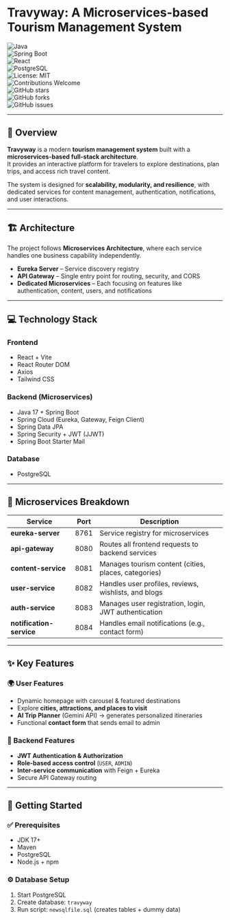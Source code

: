 # Travyway: A Microservices-based Tourism Management System  

![Java](https://img.shields.io/badge/Java-17-blue)  
![Spring Boot](https://img.shields.io/badge/Spring%20Boot-3.0-brightgreen)  
![React](https://img.shields.io/badge/Frontend-React-blue)  
![PostgreSQL](https://img.shields.io/badge/Database-PostgreSQL-lightblue)  
![License: MIT](https://img.shields.io/badge/License-MIT-yellow)  
![Contributions Welcome](https://img.shields.io/badge/Contributions-Welcome-orange)  
![GitHub stars](https://img.shields.io/github/stars/Omkarthorat1042/Traviway-Tourism-Guide-Platform?style=social)  
![GitHub forks](https://img.shields.io/github/forks/Omkarthorat1042/Traviway-Tourism-Guide-Platform?style=social)  
![GitHub issues](https://img.shields.io/github/issues/Omkarthorat1042/Traviway-Tourism-Guide-Platform)  

---

## 📌 Overview  
**Travyway** is a modern **tourism management system** built with a **microservices-based full-stack architecture**.  
It provides an interactive platform for travelers to explore destinations, plan trips, and access rich travel content.  

The system is designed for **scalability, modularity, and resilience**, with dedicated services for content management, authentication, notifications, and user interactions.  

---

## 🏗️ Architecture  

The project follows **Microservices Architecture**, where each service handles one business capability independently.  

- **Eureka Server** – Service discovery registry  
- **API Gateway** – Single entry point for routing, security, and CORS  
- **Dedicated Microservices** – Each focusing on features like authentication, content, users, and notifications  

---

## 💻 Technology Stack  

### Frontend  
- React + Vite  
- React Router DOM  
- Axios  
- Tailwind CSS  

### Backend (Microservices)  
- Java 17 + Spring Boot  
- Spring Cloud (Eureka, Gateway, Feign Client)  
- Spring Data JPA  
- Spring Security + JWT (JJWT)  
- Spring Boot Starter Mail  

### Database  
- PostgreSQL  

---

## 🔧 Microservices Breakdown  

| Service                | Port | Description |
|-------------------------|------|-------------|
| **eureka-server**       | 8761 | Service registry for microservices |
| **api-gateway**         | 8080 | Routes all frontend requests to backend services |
| **content-service**     | 8081 | Manages tourism content (cities, places, categories) |
| **user-service**        | 8082 | Handles user profiles, reviews, wishlists, and blogs |
| **auth-service**        | 8083 | Manages user registration, login, JWT authentication |
| **notification-service**| 8084 | Handles email notifications (e.g., contact form) |

---

## ✨ Key Features  

### 🌍 User Features  
- Dynamic homepage with carousel & featured destinations  
- Explore **cities, attractions, and places to visit**  
- **AI Trip Planner** (Gemini API) → generates personalized itineraries  
- Functional **contact form** that sends email to admin  

### 🔐 Backend Features  
- **JWT Authentication & Authorization**  
- **Role-based access control** (`USER`, `ADMIN`)  
- **Inter-service communication** with Feign + Eureka  
- Secure API Gateway routing  

---

## 🚀 Getting Started  

### ✅ Prerequisites  
- JDK 17+  
- Maven  
- PostgreSQL  
- Node.js + npm  

### ⚙️ Database Setup  
1. Start PostgreSQL  
2. Create database: `travyway`  
3. Run script: `newsqlfile.sql` (creates tables + dummy data)  


